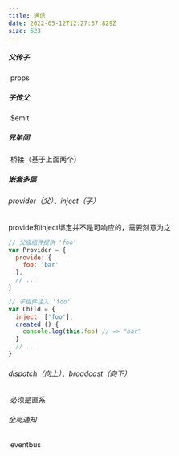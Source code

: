 ```yaml
---
title: 通信
date: 2022-05-12T12:27:37.829Z
size: 623
---
```

##### 父传子

​	props

##### 子传父

​	$emit

##### 兄弟间

​	桥接（基于上面两个）

##### 嵌套多层

  ###### provider（父）、inject（子）

provide和inject绑定并不是可响应的，需要刻意为之

  ```javascript
  // 父级组件提供 'foo'
  var Provider = {
    provide: {
      foo: 'bar'
    },
    // ...
  }
  
  // 子组件注入 'foo'
  var Child = {
    inject: ['foo'],
    created () {
      console.log(this.foo) // => "bar"
    }
    // ...
  }
  ```

  ###### $dispatch（向上）、$broadcast（向下）

​	必须是直系

###### 全局通知

​	eventbus
